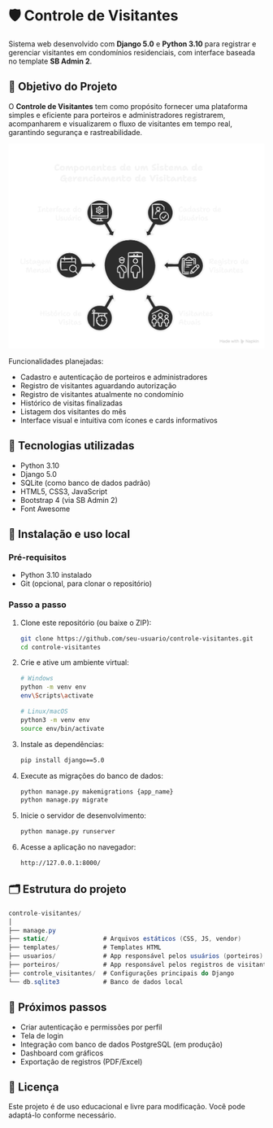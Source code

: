 # 🛡️ Controle de Visitantes

Sistema web desenvolvido com **Django 5.0** e **Python 3.10** para registrar e gerenciar visitantes em condomínios residenciais, com interface baseada no template **SB Admin 2**.

## 🎯 Objetivo do Projeto

O **Controle de Visitantes** tem como propósito fornecer uma plataforma simples e eficiente para porteiros e administradores registrarem, acompanharem e visualizarem o fluxo de visitantes em tempo real, garantindo segurança e rastreabilidade.

<div style="text-align: center;">
  <img src="img/componentes_controle_visitantes.png" width="750"/>
</div>

Funcionalidades planejadas:

- Cadastro e autenticação de porteiros e administradores
- Registro de visitantes aguardando autorização
- Registro de visitantes atualmente no condomínio
- Histórico de visitas finalizadas
- Listagem dos visitantes do mês
- Interface visual e intuitiva com ícones e cards informativos

## 🧰 Tecnologias utilizadas

- Python 3.10
- Django 5.0
- SQLite (como banco de dados padrão)
- HTML5, CSS3, JavaScript
- Bootstrap 4 (via SB Admin 2)
- Font Awesome

## 🚀 Instalação e uso local

### Pré-requisitos

- Python 3.10 instalado
- Git (opcional, para clonar o repositório)

### Passo a passo

1. Clone este repositório (ou baixe o ZIP):

   ```bash
   git clone https://github.com/seu-usuario/controle-visitantes.git
   cd controle-visitantes
   ```

2. Crie e ative um ambiente virtual:
  
   ```bash
   # Windows
   python -m venv env
   env\Scripts\activate
   ```
  
   ```bash
   # Linux/macOS
   python3 -m venv env
   source env/bin/activate
   ```

3. Instale as dependências:

   ```bash
   pip install django==5.0
   ```

4. Execute as migrações do banco de dados:

   ```bash
   python manage.py makemigrations {app_name}
   python manage.py migrate
   ```

5. Inicie o servidor de desenvolvimento:

   ```bash
   python manage.py runserver
   ```

6. Acesse a aplicação no navegador:

   ```bash
   http://127.0.0.1:8000/
   ```

## 🗂️ Estrutura do projeto
   ```c#
   controle-visitantes/
   │
   ├── manage.py
   ├── static/               # Arquivos estáticos (CSS, JS, vendor)
   ├── templates/            # Templates HTML
   ├── usuarios/             # App responsável pelos usuários (porteiros)
   ├── porteiros/            # App responsável pelos registros de visitantes
   ├── controle_visitantes/  # Configurações principais do Django
   └── db.sqlite3            # Banco de dados local
   ```

## 📌 Próximos passos
* Criar autenticação e permissões por perfil
* Tela de login
* Integração com banco de dados PostgreSQL (em produção)
* Dashboard com gráficos
* Exportação de registros (PDF/Excel)

## 📄 Licença
Este projeto é de uso educacional e livre para modificação. Você pode adaptá-lo conforme necessário.
